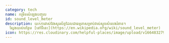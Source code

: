 ```yaml
---
category: tech
name: កម្រិតសំឡេងបញ្ចូល
id: sound_level_meter
description: យកការវាស់វែងសូរស័ព្ទដែលជាធម្មតាសម្រាប់វាស់ស្ទូចសំលេងរំខាន។
  ស្វែងយល់បន្ថែម [នៅទីនេះ](https://en.wikipedia.org/wiki/sound_level_meter)
icon: https://res.cloudinary.com/helpful-places/image/upload/v1664832797/dtpr-icons/tech/sound_hgifcz.svg
---
```

